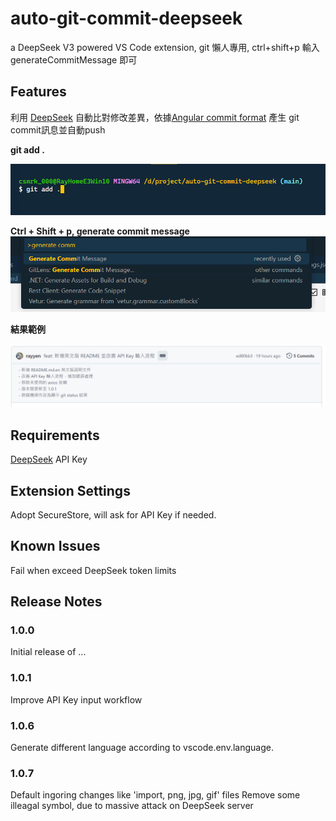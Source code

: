 # auto-git-commit-deepseek

a DeepSeek V3 powered VS Code extension, git 懶人專用, ctrl+shift+p 輸入 generateCommitMessage 即可

## Features

利用 [DeepSeek](https://www.deepseek.com/) 自動比對修改差異，依據[Angular commit format](https://github.com/angular/angular/blob/main/CONTRIBUTING.md) 產生 git commit訊息並自動push

**git add .**

![1738129196418](image/README/1738129196418.png)

**Ctrl + Shift + p, generate commit message**
![1738129330842](image/README/1738129330842.png)

**結果範例**

![1738128627027](image/README/1738128627027.png)

## Requirements

[DeepSeek](https://www.deepseek.com/) API Key

## Extension Settings

Adopt SecureStore, will ask for API Key if needed.

## Known Issues

Fail when exceed DeepSeek token limits

## Release Notes

### 1.0.0

Initial release of ...

### 1.0.1

Improve API Key input workflow

### 1.0.6

Generate different language according to vscode.env.language.

### 1.0.7

Default ingoring changes like 'import, png, jpg, gif' files
Remove some illeagal symbol, due to massive attack on DeepSeek server
